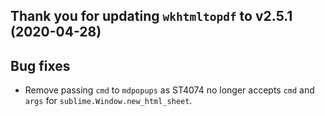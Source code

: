 Thank you for updating `wkhtmltopdf` to v2.5.1 (2020-04-28)
-----------------------------------------------------------

Bug fixes
---------

* Remove passing `cmd` to `mdpopups` as ST4074 no longer accepts `cmd` and
  `args` for `sublime.Window.new_html_sheet`.
